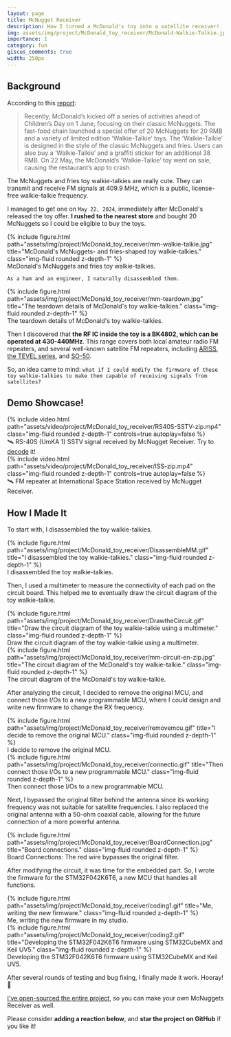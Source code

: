```yaml
---
layout: page
title: McNugget Receiver
description: How I turned a McDonald's toy into a satellite receiver!
img: assets/img/project/McDonald_toy_receiver/McDonald-Walkie-Talkie.jpg
importance: 1
category: fun
giscus_comments: true
width: 250px
---
```


## Background

According to this [report](https://daoinsights.com/news/mcdonalds-releases-retro-walkie-talkie-for-childrens-day-while-kfc-hosts-nostalgic-toy-fair/): 

>Recently, McDonald’s kicked off a series of activities ahead of Children’s Day on 1 June, focusing on their classic McNuggets. The fast-food chain launched a special offer of 20 McNuggets for 20 RMB and a variety of limited edition ‘Walkie-Talkie’ toys. The ‘Walkie-Talkie’ is designed in the style of the classic McNuggets and fries. Users can also buy a ‘Walkie-Talkie’ and a graffiti sticker for an additional 38 RMB. On 22 May, the McDonald’s ‘Walkie-Talkie’ toy went on sale, causing the restaurant’s app to crash.

The McNuggets and fries toy walkie-talkies are really cute. They can transmit and receive FM signals at 409.9 MHz, which is a public, license-free walkie-talkie frequency.

I managed to get one on ``May 22, 2024``, immediately after McDonald's released the toy offer. **I rushed to the nearest store** and bought 20 McNuggets so I could be eligible to buy the toys.
<div class="row">
    <div class="col-sm mt-3 mt-md-0">
        {% include figure.html path="assets/img/project/McDonald_toy_receiver/mm-walkie-talkie.jpg" title="McDonald's McNuggets- and fries-shaped toy walkie-talkies." class="img-fluid rounded z-depth-1" %}
        <div class="caption">
            McDonald's McNuggets and fries toy walkie-talkies.
        </div>
    </div>
</div>

``As a ham and an engineer, I naturally disassembled them.``
<div class="row">
    <div class="col-sm mt-3 mt-md-0">
        {% include figure.html path="assets/img/project/McDonald_toy_receiver/mm-teardown.jpg" title="The teardown details of McDonald's toy walkie-talkies." class="img-fluid rounded z-depth-1" %}
        <div class="caption">
            The teardown details of McDonald's toy walkie-talkies.
        </div>
    </div>
</div>

Then I discovered that **the RF IC inside the toy is a BK4802, which can be operated at 430-440MHz**. This range covers both local amateur radio FM repeaters, and several well-known satellite FM repeaters, including [ARISS](https://www.ariss.org/current-status-of-iss-stations.html), [the TEVEL series](https://www.amsat.org/tevel-mission-to-launch-on-spacex-transporter-3-mission-january-13th/), and [SO-50](https://www.amsat.org/two-way-satellites/so-50-satellite-information/).

So, an idea came to mind: ``what if I could modify the firmware of these toy walkie-talkies to make them capable of receiving signals from satellites?``

## Demo Showcase!
<div class="row mt-3">
    <div class="col-sm mt-3 mt-md-0">
        {% include video.html path="assets/video/project/McDonald_toy_receiver/RS40S-SSTV-zip.mp4" class="img-fluid rounded z-depth-1" controls=true autoplay=false %}
        <div class="caption">
            🛰️ RS-40S (UmKA 1) SSTV signal received by McNugget Receiver. Try to <a href="https://www.google.com/search?q=sstv+decoder">decode</a> it!
        </div>
    </div>
</div>
<div class="row mt-3">
    <div class="col-sm mt-3 mt-md-0">
        {% include video.html path="assets/video/project/McDonald_toy_receiver/ISS-zip.mp4" class="img-fluid rounded z-depth-1" controls=true autoplay=false %}
        <div class="caption">
            🛰️ FM repeater at International Space Station received by McNugget Receiver.
        </div>
    </div>
</div>

## How I Made It

To start with, I disassembled the toy walkie-talkies.
<div class="row">
    <div class="col-sm mt-3 mt-md-0">
        {% include figure.html path="assets/img/project/McDonald_toy_receiver/DisassembleMM.gif" title="I disassembled the toy walkie-talkies." class="img-fluid rounded z-depth-1" %}
        <div class="caption">
            I disassembled the toy walkie-talkies.
        </div>
    </div>
</div>

Then, I used a multimeter to measure the connectivity of each pad on the circuit board. This helped me to eventually draw the circuit diagram of the toy walkie-talkie.
<div class="row">
    <div class="col-sm mt-3 mt-md-0">
        {% include figure.html path="assets/img/project/McDonald_toy_receiver/DrawtheCircuit.gif" title="Draw the circuit diagram of the toy walkie-talkie using a multimeter." class="img-fluid rounded z-depth-1" %}
        <div class="caption">
            Draw the circuit diagram of the toy walkie-talkie using a multimeter.
        </div>
    </div>
</div>
<div class="row">
    <div class="col-sm mt-3 mt-md-0">
        {% include figure.html path="assets/img/project/McDonald_toy_receiver/mm-circuit-en-zip.jpg" title="The circuit diagram of the McDonald's toy walkie-talkie." class="img-fluid rounded z-depth-1" %}
        <div class="caption">
            The circuit diagram of the McDonald's toy walkie-talkie.
        </div>
    </div>
</div>

After analyzing the circuit, I decided to remove the original MCU, and connect those I/Os to a new programmable MCU, where I could design and write new firmware to change the RX frequency.
<div class="row">
    <div class="col-sm mt-3 mt-md-0">
        {% include figure.html path="assets/img/project/McDonald_toy_receiver/removemcu.gif" title="I decide to remove the original MCU." class="img-fluid rounded z-depth-1" %}
        <div class="caption">
            I decide to remove the original MCU.
        </div>
    </div>
</div>
<div class="row">
    <div class="col-sm mt-3 mt-md-0">
        {% include figure.html path="assets/img/project/McDonald_toy_receiver/connectio.gif" title="Then connect those I/Os to a new programmable MCU." class="img-fluid rounded z-depth-1" %}
        <div class="caption">
            Then connect those I/Os to a new programmable MCU.
        </div>
    </div>
</div>

Next, I bypassed the original filter behind the antenna since its working frequency was not suitable for satellite frequencies. I also replaced the original antenna with a 50-ohm coaxial cable, allowing for the future connection of a more powerful antenna.
<div class="row">
    <div class="col-sm mt-3 mt-md-0">
        {% include figure.html path="assets/img/project/McDonald_toy_receiver/BoardConnection.jpg" title="Board connections." class="img-fluid rounded z-depth-1" %}
        <div class="caption">
            Board Connections: The red wire bypasses the original filter.
        </div>
    </div>
</div>

After modifying the circuit, it was time for the embedded part. So, I wrote the firmware for the STM32F042K6T6, a new MCU that handles all functions.
<div class="row">
    <div class="col-sm mt-3 mt-md-0">
        {% include figure.html path="assets/img/project/McDonald_toy_receiver/coding1.gif" title="Me, writing the new firmware." class="img-fluid rounded z-depth-1" %}
        <div class="caption">
            Me, writing the new firmware in my studio.
        </div>
    </div>
</div>
<div class="row">
    <div class="col-sm mt-3 mt-md-0">
        {% include figure.html path="assets/img/project/McDonald_toy_receiver/coding2.gif" title="Developing the STM32F042K6T6 firmware using STM32CubeMX and Keil UV5." class="img-fluid rounded z-depth-1" %}
        <div class="caption">
            Developing the STM32F042K6T6 firmware using STM32CubeMX and Keil UV5.
        </div>
    </div>
</div>

After several rounds of testing and bug fixing, I finally made it work. Hooray! 🎉

[I've open-sourced the entire project](https://github.com/doublehan07/MM-Radio/), so you can make your own McNuggets Receiver as well. 

Please consider **adding a reaction below**, and **star the project on GitHub** if you like it!